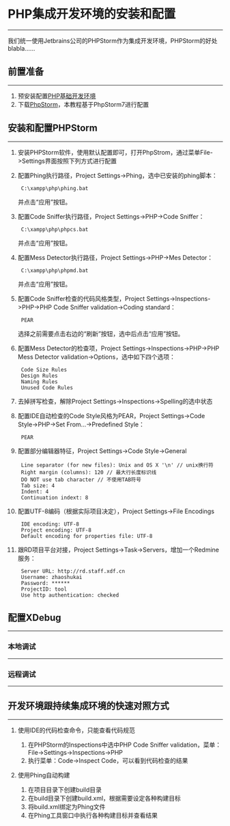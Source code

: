 # PHP集成开发环境的安装和配置 #
---

我们统一使用Jetbrains公司的PHPStorm作为集成开发环境，PHPStorm的好处blabla......


## 前置准备 ##
---

1. 预安装配置[PHP基础开发环境][1]
1. 下载[PhpStorm][2]，本教程基于PhpStorm7进行配置

## 安装和配置PHPStorm ##
---

1. 安装PHPStorm软件，使用默认配置即可，打开PhpStrom，通过菜单File->Settings界面按照下列方式进行配置

1. 配置Phing执行路径，Project Settings->Phing，选中已安装的phing脚本：

        C:\xampp\php\phing.bat

    并点击“应用”按钮。

1. 配置Code Sniffer执行路径，Project Settings->PHP->Code Sniffer：

        C:\xampp\php\phpcs.bat

    并点击“应用”按钮。

1. 配置Mess Detector执行路径，Project Settings->PHP->Mes Detector：

        C:\xampp\php\phpmd.bat

    并点击“应用”按钮。

1. 配置Code Sniffer检查的代码风格类型，Project Settings->Inspections->PHP->PHP Code Sniffer validation->Coding standard：

        PEAR

    选择之前需要点击右边的“刷新”按钮，选中后点击“应用”按钮。

1. 配置Mess Detector的检查项，Project Settings->Inspections->PHP->PHP Mess Detector validation->Options，选中如下四个选项：

        Code Size Rules
        Design Rules
        Naming Rules
        Unused Code Rules

2. 去掉拼写检查，解除Project Settings->Inspections->Spelling的选中状态

1. 配置IDE自动检查的Code Style风格为PEAR，Project Settings->Code Style->PHP->Set From...->Predefined Style：

        PEAR

1. 配置部分编辑器特征，Project Settings->Code Style->General

        Line separator (for new files): Unix and OS X '\n' // unix换行符
        Right margin (columns): 120 // 最大行长度标识线
        DO NOT use tab character // 不使用TAB符号
        Tab size: 4
        Indent: 4
        Continuation indext: 8

1. 配置UTF-8编码（根据实际项目决定），Project Settings->File Encodings

        IDE encoding: UTF-8
        Project encoding: UTF-8
        Default encoding for properties file: UTF-8

1. 跟RD项目平台对接，Project Settings->Task->Servers，增加一个Redmine服务：

        Server URL: http://rd.staff.xdf.cn
        Username: zhaoshukai
        Password: ******
        ProjectID: tool
        Use http authentication: checked

## 配置XDebug ##
---

### 本地调试 ###
---

### 远程调试 ###
---



## 开发环境跟持续集成环境的快速对照方式 ##
---

1. 使用IDE的代码检查命令，只能查看代码规范
    1. 在PHPStorm的Inspections中选中PHP Code Sniffer validation，菜单：File->Settings->Inspections->PHP
    1. 执行菜单：Code->Inspect Code，可以看到代码检查的结果

1. 使用Phing自动构建
    1. 在项目目录下创建build目录
    1. 在build目录下创建build.xml，根据需要设定各种构建目标
    1. 将build.xml绑定为Phing文件
    1. 在Phing工具窗口中执行各种构建目标并查看结果



  [1]: DEV.md "PHP基础开发环境的安装"
  [2]: http://www.jetbrains.com/phpstorm/download/ "PhpStorm"
